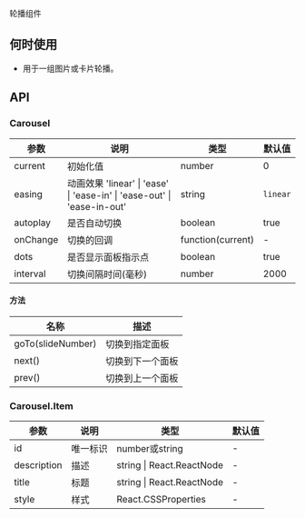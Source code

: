 
轮播组件

## 何时使用

- 用于一组图片或卡片轮播。

## API
### Carousel

| 参数 | 说明 | 类型 | 默认值 | 
| --- | --- | --- | --- |
| current | 初始化值 | number | 0 |
| easing | 动画效果 'linear' \| 'ease' \| 'ease-in' \| 'ease-out' \| 'ease-in-out' | string | `linear` |
| autoplay | 是否自动切换 | boolean | true |
| onChange | 切换的回调 | function(current) | - |
| dots | 是否显示面板指示点 | boolean | true |
| interval | 切换间隔时间(毫秒) | number | 2000 |

#### 方法

| 名称 | 描述 |
| --- | --- |
| goTo(slideNumber) | 切换到指定面板|
| next() | 切换到下一个面板 |
| prev() | 切换到上一个面板 |

### Carousel.Item

| 参数 | 说明 | 类型 | 默认值 | 
| --- | --- | --- | --- | 
| id | 唯一标识 | number或string | - |
| description | 描述 | string \| React.ReactNode | - |
| title | 标题 | string \| React.ReactNode | - |
| style | 样式 | React.CSSProperties| - | 


